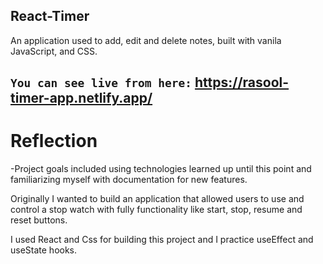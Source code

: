 ## React-Timer

An application used to add, edit and delete notes, built with vanila JavaScript, and CSS.

## `You can see live from here:` https://rasool-timer-app.netlify.app/

# Reflection

-Project goals included using technologies learned up until this point and familiarizing myself with documentation for new features.

Originally I wanted to build an application that allowed users to use and control a stop watch with fully functionality like start, stop, resume and reset buttons.

I used React and Css for building this project and I practice useEffect and useState hooks.
